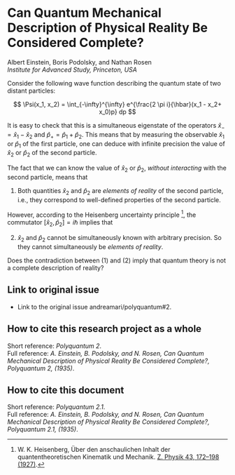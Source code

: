 # Can Quantum Mechanical Description of Physical Reality Be Considered Complete?
Albert Einstein, Boris Podolsky, and Nathan Rosen\
_Institute for Advanced Study, Princeton, USA_

Consider the following wave function describing the quantum state of two distant particles:

$$
\Psi(x_1, x_2) = \int_{-\infty}^{\infty}  e^{\frac{2 \pi i}{\hbar}(x_1 - x_2+ x_0)p}  dp
$$

It is easy to check that this is a simultaneous eigenstate of the operators $\hat x_- =\hat x_1 - \hat x_2$ and $\hat p_+= \hat p_1 + \hat p_2$.
This means that by measuring the observable $\hat x_1$ or $\hat p_1$ of the first particle, one can deduce with infinite precision the value of $\hat x_2$ or $\hat p_2$ of the second particle.

The fact that we can know the value of $\hat x_2$ or $\hat p_2$, *without interacting* with the second particle, means that

1. Both quantities $\hat x_2$ and $\hat p_2$ are *elements of reality* of the second particle, i.e., they correspond to well-defined properties of the second particle.

However, according to the Heisenberg uncertainty principle [^1],  the commutator $[\hat x_2, \hat p_2]=i\hbar$ implies that

2. $\hat x_2$ and $\hat p_2$ cannot be simultaneously known with arbitrary precision. So they cannot simultaneously be *elements of reality*.

Does the contradiction between (1) and (2) imply that quantum theory is not a complete description of reality?

[^1]: W. K. Heisenberg, Über den anschaulichen Inhalt der quantentheoretischen Kinematik und Mechanik. [Z. Physik 43, 172–198 (1927)](https://doi.org/10.1007/BF01397280).

## Link to original issue
- Link to the original issue andreamari/polyquantum#2.

## How to cite this research project as a whole
Short reference: _Polyquantum 2_.\
Full reference: _A. Einstein, B. Podolsky, and N. Rosen, Can Quantum Mechanical Description of Physical Reality Be Considered Complete?, Polyquantum 2, (1935)_.

## How to cite this document
Short reference: _Polyquantum 2.1_.\
Full reference: _A. Einstein, B. Podolsky, and N. Rosen, Can Quantum Mechanical Description of Physical Reality Be Considered Complete?, Polyquantum 2.1, (1935)_.

